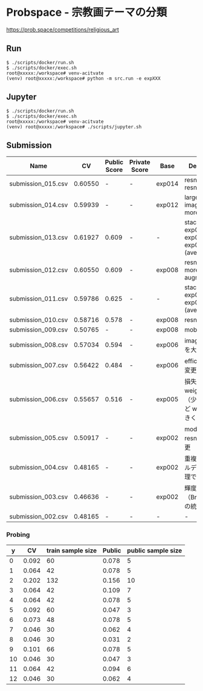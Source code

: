 # Probspace - 宗教画テーマの分類

https://prob.space/competitions/religious_art

## Run

```
$ ./scripts/docker/run.sh
$ ./scripts/docker/exec.sh
root@xxxxx:/workspace# venv-acitvate
(venv) root@xxxxx:/workspace# python -m src.run -e expXXX
```

## Jupyter

```
$ ./scripts/docker/run.sh
$ ./scripts/docker/exec.sh
root@xxxxx:/workspace# venv-acitvate
(venv) root@xxxxx:/workspace# ./scripts/jupyter.sh
```

## Submission

Name | CV | Public Score | Private Score | Base | Description
-- | -- | -- | -- | -- | --
submission_015.csv | 0.60550 | - | - | exp014 | resnext50 -> resnext101
submission_014.csv | 0.59939 | - | - | exp012 | larger image_size, more epochs
submission_013.csv | 0.61927 | 0.609 | - | - | stacking: exp008, exp010, exp012 (average)
submission_012.csv | 0.60550 | 0.609 | - | exp008 | resnext50, more augmentations
submission_011.csv | 0.59786 | 0.625 | - | - | stacking: exp008, exp010 (average)
submission_010.csv | 0.58716 | 0.578 | - | exp008 | resnest50
submission_009.csv | 0.50765 | - | - | exp008 | mobilenetv3
submission_008.csv | 0.57034 | 0.594 | - | exp006 | image サイズを大きく
submission_007.csv | 0.56422 | 0.484 | - | exp006 | efficient_b2 に変更
submission_006.csv | 0.55657 | 0.516 | - | exp005 | 損失関数に weights を追加（少数クラスほど weight を大きく）
submission_005.csv | 0.50917 | - | - | exp002 | model を resnet50 に変更
submission_004.csv | 0.48165 | - | - | exp002 | 重複画像のラベルデータを後処理で埋める
submission_003.csv | 0.46636 | - | - | exp002 | 輝度（Brightness）の統一
submission_002.csv | 0.48165 | - | - | - | -

### Probing

y | CV | train sample size | Public | public sample size |
-- | -- | -- | -- | --
0 | 0.092 | 60 | 0.078 | 5
1 | 0.064 | 42 | 0.078 | 5
2 | 0.202 | 132 | 0.156 | 10
3 | 0.064 | 42 | 0.109 | 7
4 | 0.064 | 42 | 0.078 | 5
5 | 0.092 | 60 | 0.047 | 3
6 | 0.073 | 48 | 0.078 | 5
7 | 0.046 | 30 | 0.062 | 4
8 | 0.046 | 30 | 0.031 | 2
9 | 0.101 | 66 | 0.078 | 5
10 | 0.046 | 30 | 0.047 | 3
11 | 0.064 | 42 | 0.094 | 6
12 | 0.046 | 30 | 0.062 | 4
